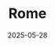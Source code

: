 ---
title: Rome
excerpt: "Where #TODO"
subgalleries: true
date: 2025-05-28
tags:
  - 🍝Italy
header:
  overlay_image: /cover/Rome-venice-plaza-3v1.jpg
---